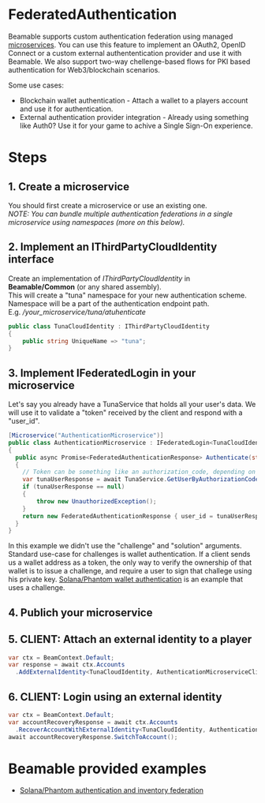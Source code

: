 # FederatedAuthentication
Beamable supports custom authentication federation using managed [microservices](https://docs.beamable.com/docs/microservices-feature-overview). You can use this feature to implement an OAuth2, OpenID Connect or a custom external authententication provider and use it with Beamable. We also support two-way chellenge-based flows for PKI based authentication for Web3/blockchain scenarios.  
  
Some use cases:
- Blockchain wallet authentication - Attach a wallet to a players account and use it for authentication.
- External authentication provider integration - Already using something like Auth0? Use it for your game to achive a Single Sign-On experience.

# Steps

## 1. Create a microservice
You should first create a microservice or use an existing one.  
*NOTE: You can bundle multiple authentication federations in a single microservice using namespaces (more on this below).*

## 2. Implement an IThirdPartyCloudIdentity interface
Create an implementation of *IThirdPartyCloudIdentity* in **Beamable/Common** (or any shared assembly).  
This will create a "tuna" namespace for your new authentication scheme. Namespace will be a part of the authentication endpoint path.   
E.g. */your_microservice/tuna/atuhenticate*

```csharp
public class TunaCloudIdentity : IThirdPartyCloudIdentity
{
	public string UniqueName => "tuna";
}
```

## 3. Implement IFederatedLogin<TunaCloudIdentity> in your microservice
Let's say you already have a TunaService that holds all your user's data. We will use it to validate a "token" received by the client and respond with a "user_id".
```csharp
[Microservice("AuthenticationMicroservice")]
public class AuthenticationMicroservice : IFederatedLogin<TunaCloudIdentity>
{
  public async Promise<FederatedAuthenticationResponse> Authenticate(string token, string challenge, string solution)
  {
    // Token can be something like an authorization_code, depending on your client and service implementations
    var tunaUserResponse = await TunaService.GetUserByAuthorizationCode(token);
    if (tunaUserResponse == null)
    {
        throw new UnauthorizedException();
    }
    return new FederatedAuthenticationResponse { user_id = tunaUserResponse.userId };
  }
}
```
In this example we didn't use the "challenge" and "solution" arguments. Standard use-case for challenges is wallet authentication. If a client sends us a wallet address as a token, the only way to verify the ownership of that wallet is to issue a challenge, and require a user to sign that challege using his private key. [Solana/Phantom wallet authentication](https://github.com/beamable/solana-example) is an example that uses a challenge.

## 4. Publich your microservice

## 5. CLIENT: Attach an external identity to a player
```csharp
var ctx = BeamContext.Default;
var response = await ctx.Accounts
  .AddExternalIdentity<TunaCloudIdentity, AuthenticationMicroserviceClient>(_authorizationCode);
```

## 6. CLIENT: Login using an external identity
```csharp
var ctx = BeamContext.Default;
var accountRecoveryResponse = await ctx.Accounts
  .RecoverAccountWithExternalIdentity<TunaCloudIdentity, AuthenticationMicroserviceClient>(_authorizationCode);
await accountRecoveryResponse.SwitchToAccount();
```

# Beamable provided examples
- [Solana/Phantom authentication and inventory federation](https://github.com/beamable/solana-example)